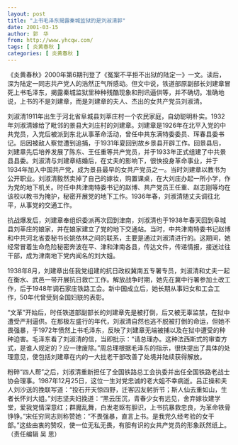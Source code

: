 ```yaml
---
layout: post
title: "上书毛泽东揭露秦城监狱的是刘淑清郭"
date: 2001-03-15
author: 郭　华
from: http://www.yhcqw.com/
tags: [ 炎黄春秋 ]
categories: [ 炎黄春秋 ]
---
```





《炎黄春秋》2000年第6期刊登了《冤案不平拒不出狱的陆定一》一文。读后，深为陆定一同志共产党人的浩然正气所感动。但文中说，铁道部原副部长刘建章冒死上书毛泽东，揭露秦城监狱里种种残酷现象和刑讯逼供等，并不确切。准确地说，上书的不是刘建章，而是刘建章的夫人、杰出的女共产党员刘淑清。


刘淑清1911年出生于河北省阜城县刘莘庄村一个农民家庭，自幼聪明朴实。1932年刘淑清嫁给了毗邻的景县大刘庄村的刘建章。刘建章是1926年在北平入党的中共党员，入党后被派到东北从事革命活动，曾任中共东满特委委员、珲春县委书记。后因被敌人察觉遭到追捕，于1931年夏回到故乡景县开辟工作。回景县后，刘建章先后培养发展了陈东、王任重等共产党员，并于1933年正式组建了中共景县县委。刘淑清与刘建章结婚后，在丈夫的影响下，很快投身革命事业，并于1934年加入中国共产党，成为景县最早的女共产党员之一。当时刘建章以教书为公开职业。刘淑清毅然卖掉了自己的嫁妆，购置课桌，在大刘庄办起一所小学，作为党的地下机关。时任中共津南特委书记的赵博、共产党员王任重、赵志刚等均在该校以教书为掩护，秘密开展党的地下工作。1936年春，刘淑清随丈夫调往北平，从事党的交通工作。


抗战爆发后，刘建章奉组织委派再次回到津南，刘淑清也于1938年春天回到阜城县刘莘庄的娘家，并在娘家建立了党的地下交通站。当时，中共津南特委书记赵博和中共河北省委秘书长姚依林之间的联系，主要是通过刘淑清进行的。这期间，她经常冒着生命危险秘密奔波在平、津和津南各县，传达文件，传递情报，接送过往干部，成为津南地下党内闻名的刘大姐。


1938年8月，刘建章出任我党组建的抗日政权冀南五专署专员，刘淑清和丈夫一起在衡水、武邑一带开展抗日救亡工作。解放战争时期，她先在冀中行署参加土改工作，后于1948年调石家庄铁路工会。新中国成立后，她长期从事妇女和工会工作，50年代曾受到全国妇联的表彰。


“文革”开始后，时任铁道部副部长的刘建章先是被打倒，后又被无辜监禁，在狱中遭受严刑逼供。在那极左盛行的年代，刘淑清自然也逃不脱被打倒的命运，但她不畏强暴，于1972年愤然上书毛泽东，反映了刘建章无端被捕以及在狱中遭受的种种迫害。毛泽东看了刘淑清的信，当即批示：“请总理办。这种法西斯式的审查方式，是谁人规定的？应一律废除。”周总理根据毛泽东的指示，很快提出了具体的处理意见，使包括刘建章在内的一大批老干部改善了处境并陆续获得解放。


粉碎“四人帮”之后，刘淑清重新担任了全国铁路总工会执委并出任全国铁路老战士协会理事。1987年12月25日，这位一生对党忠诚的老大姐不幸病逝。吕正操和夫人刘沙送的挽联写道：“投石开天惊四野，迁客囚友躬折节；斯人仙去重如山，生者长怀刘大姐。”刘志坚夫妇挽道：“黑云压沉，青春少女有远见，舍弃嫁妆建学堂，爱我党情深意红；群魔乱舞，白发老妪有胆识，上书抗暴救忠良，为革命铁骨铮铮。”宋任穷同志则称赞她：“不畏强暴，直言上书。是我党久经考验的女干部。”这些由衷的赞叹，使一位无私无畏，有胆有识的女共产党员的形象跃然纸上。（责任编辑 
吴 思）


